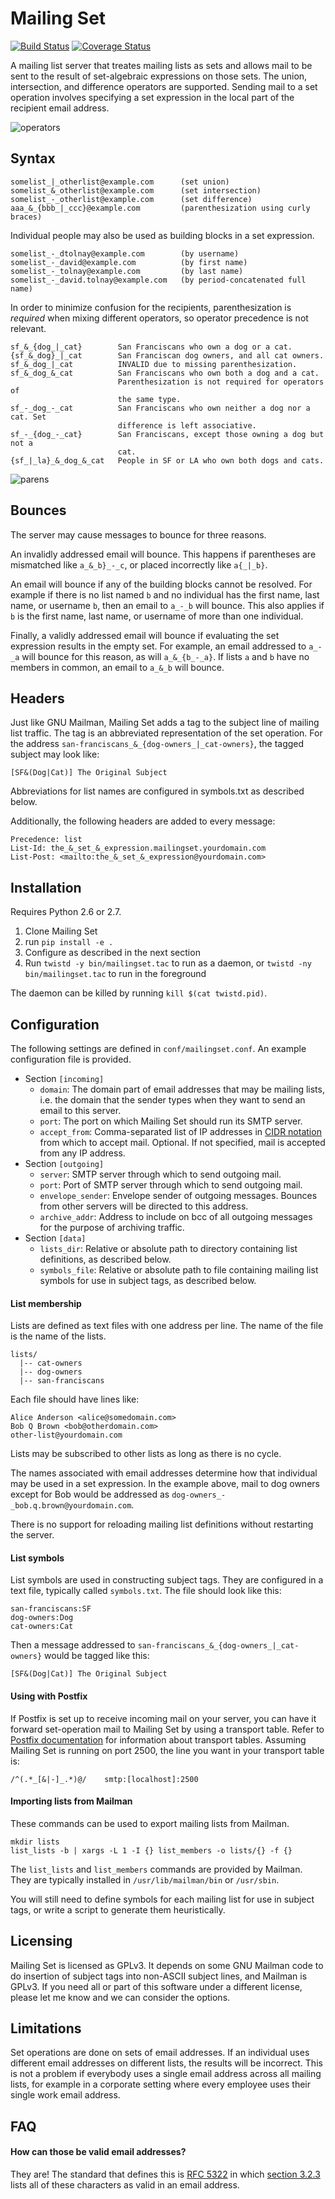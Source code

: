 # Mailing Set
[![Build Status](https://travis-ci.org/dtolnay/mailingset.svg?branch=master)](https://travis-ci.org/dtolnay/mailingset)
[![Coverage Status](https://coveralls.io/repos/dtolnay/mailingset/badge.svg?branch=master&service=github)](https://coveralls.io/github/dtolnay/mailingset?branch=master)

A mailing list server that treates mailing lists as sets and allows mail to be
sent to the result of set-algebraic expressions on those sets. The union,
intersection, and difference operators are supported. Sending mail to a set
operation involves specifying a set expression in the local part of the
recipient email address.

![operators](https://raw.githubusercontent.com/dtolnay/mailingset/master/docs/operators.png)

## Syntax

    somelist_|_otherlist@example.com      (set union)
    somelist_&_otherlist@example.com      (set intersection)
    somelist_-_otherlist@example.com      (set difference)
    aaa_&_{bbb_|_ccc}@example.com         (parenthesization using curly braces)

Individual people may also be used as building blocks in a set expression.

    somelist_-_dtolnay@example.com        (by username)
    somelist_-_david@example.com          (by first name)
    somelist_-_tolnay@example.com         (by last name)
    somelist_-_david.tolnay@example.com   (by period-concatenated full name)

In order to minimize confusion for the recipients, parenthesization is
*required* when mixing different operators, so operator precedence is not
relevant.

    sf_&_{dog_|_cat}        San Franciscans who own a dog or a cat.
    {sf_&_dog}_|_cat        San Franciscan dog owners, and all cat owners.
    sf_&_dog_|_cat          INVALID due to missing parenthesization.
    sf_&_dog_&_cat          San Franciscans who own both a dog and a cat.
                            Parenthesization is not required for operators of
                            the same type.
    sf_-_dog_-_cat          San Franciscans who own neither a dog nor a cat. Set
                            difference is left associative.
    sf_-_{dog_-_cat}        San Franciscans, except those owning a dog but not a
                            cat.
    {sf_|_la}_&_dog_&_cat   People in SF or LA who own both dogs and cats.

![parens](https://raw.githubusercontent.com/dtolnay/mailingset/master/docs/parens.png)

## Bounces

The server may cause messages to bounce for three reasons.

An invalidly addressed email will bounce. This happens if parentheses are
mismatched like `a_&_b}_-_c`, or placed incorrectly like `a{_|_b}`.

An email will bounce if any of the building blocks cannot be resolved. For
example if there is no list named `b` and no individual has the first name, last
name, or username `b`, then an email to `a_-_b` will bounce. This also applies
if `b` is the first name, last name, or username of more than one individual.

Finally, a validly addressed email will bounce if evaluating the set expression
results in the empty set. For example, an email addressed to `a_-_a` will bounce
for this reason, as will `a_&_{b_-_a}`. If lists `a` and `b` have no members in
common, an email to `a_&_b` will bounce.

## Headers

Just like GNU Mailman, Mailing Set adds a tag to the subject line of mailing
list traffic. The tag is an abbreviated representation of the set operation. For
the address `san-franciscans_&_{dog-owners_|_cat-owners}`, the tagged subject
may look like:

    [SF&(Dog|Cat)] The Original Subject

Abbreviations for list names are configured in symbols.txt as described below.

Additionally, the following headers are added to every message:

    Precedence: list
    List-Id: the_&_set_&_expression.mailingset.yourdomain.com
    List-Post: <mailto:the_&_set_&_expression@yourdomain.com>

## Installation

Requires Python 2.6 or 2.7.

1. Clone Mailing Set
2. run `pip install -e .`
3. Configure as described in the next section
4. Run `twistd -y bin/mailingset.tac` to run as a daemon, or `twistd -ny
   bin/mailingset.tac` to run in the foreground

The daemon can be killed by running `kill $(cat twistd.pid)`.

## Configuration

The following settings are defined in `conf/mailingset.conf`. An example
configuration file is provided.

- Section `[incoming]`
  - `domain`: The domain part of email addresses that may be mailing lists, i.e.
    the domain that the sender types when they want to send an email to this
    server.
  - `port`: The port on which Mailing Set should run its SMTP server.
  - `accept_from`: Comma-separated list of IP addresses in
    [CIDR notation](https://en.wikipedia.org/wiki/Classless_Inter-Domain_Routing#CIDR_notation)
    from which to accept mail. Optional. If not specified, mail is accepted from
    any IP address.
- Section `[outgoing]`
  - `server`: SMTP server through which to send outgoing mail.
  - `port`: Port of SMTP server through which to send outgoing mail.
  - `envelope_sender`: Envelope sender of outgoing messages. Bounces from other
    servers will be directed to this address.
  - `archive_addr`: Address to include on bcc of all outgoing messages for the
    purpose of archiving traffic.
- Section `[data]`
  - `lists_dir`: Relative or absolute path to directory containing list
    definitions, as described below.
  - `symbols_file`: Relative or absolute path to file containing mailing list
    symbols for use in subject tags, as described below.

#### List membership

Lists are defined as text files with one address per line. The name of the file
is the name of the lists.

    lists/
      |-- cat-owners
      |-- dog-owners
      |-- san-franciscans

Each file should have lines like:

    Alice Anderson <alice@somedomain.com>
    Bob Q Brown <bob@otherdomain.com>
    other-list@yourdomain.com

Lists may be subscribed to other lists as long as there is no cycle.

The names associated with email addresses determine how that individual may be
used in a set expression. In the example above, mail to dog owners except for
Bob would be addressed as `dog-owners_-_bob.q.brown@yourdomain.com`.

There is no support for reloading mailing list definitions without restarting
the server.

#### List symbols

List symbols are used in constructing subject tags. They are configured in a
text file, typically called `symbols.txt`. The file should look like this:

    san-franciscans:SF
    dog-owners:Dog
    cat-owners:Cat

Then a message addressed to `san-franciscans_&_{dog-owners_|_cat-owners}` would
be tagged like this:

    [SF&(Dog|Cat)] The Original Subject

#### Using with Postfix

If Postfix is set up to receive incoming mail on your server, you can have it
forward set-operation mail to Mailing Set by using a transport table. Refer to
[Postfix documentation](http://www.postfix.org/transport.5.html) for information
about transport tables. Assuming Mailing Set is running on port 2500, the line
you want in your transport table is:

    /^(.*_[&|-]_.*)@/    smtp:[localhost]:2500

#### Importing lists from Mailman

These commands can be used to export mailing lists from Mailman.

    mkdir lists
    list_lists -b | xargs -L 1 -I {} list_members -o lists/{} -f {}

The `list_lists` and `list_members` commands are provided by Mailman. They are
typically installed in `/usr/lib/mailman/bin` or `/usr/sbin`.

You will still need to define symbols for each mailing list for use in subject
tags, or write a script to generate them heuristically.

## Licensing

Mailing Set is licensed as GPLv3. It depends on some GNU Mailman code to do
insertion of subject tags into non-ASCII subject lines, and Mailman is GPLv3. If
you need all or part of this software under a different license, please let me
know and we can consider the options.

## Limitations

Set operations are done on sets of email addresses. If an individual uses
different email addresses on different lists, the results will be incorrect.
This is not a problem if everybody uses a single email address across all
mailing lists, for example in a corporate setting where every employee uses
their single work email address.

## FAQ

#### How can those be valid email addresses?

They are! The standard that defines this is
[RFC 5322](https://tools.ietf.org/html/rfc5322)
in which
[section 3.2.3](https://tools.ietf.org/html/rfc5322#section-3.2.3)
lists all of these characters as valid in an email address.
